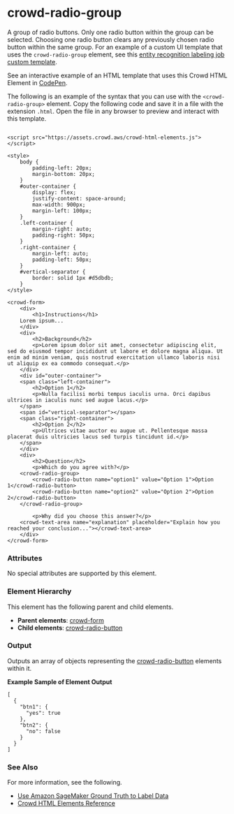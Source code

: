 # crowd\-radio\-group<a name="sms-ui-template-crowd-radio-group"></a>

A group of radio buttons\. Only one radio button within the group can be selected\. Choosing one radio button clears any previously chosen radio button within the same group\. For an example of a custom UI template that uses the `crowd-radio-group` element, see this [entity recognition labeling job custom template](https://github.com/aws-samples/amazon-sagemaker-ground-truth-task-uis/blob/master/text/named-entity-recognition-with-additional-classification.liquid.html)\.

See an interactive example of an HTML template that uses this Crowd HTML Element in [CodePen](https://codepen.io/sagemaker_crowd_html_elements/pen/KKawjPJ)\.

The following is an example of the syntax that you can use with the `<crowd-radio-group>` element\. Copy the following code and save it in a file with the extension `.html`\. Open the file in any browser to preview and interact with this template\. 

```
  
<script src="https://assets.crowd.aws/crowd-html-elements.js"></script>

<style>
	body {
		padding-left: 20px;
		margin-bottom: 20px;
	}
	#outer-container {
	    display: flex;
	    justify-content: space-around;
	    max-width: 900px;
	    margin-left: 100px;
	}
	.left-container {
    	margin-right: auto;
    	padding-right: 50px;
	}
	.right-container {
    	margin-left: auto;
    	padding-left: 50px;
	}
	#vertical-separator {
	    border: solid 1px #d5dbdb;
	}
</style>

<crowd-form>
    <div>
        <h1>Instructions</h1>
	Lorem ipsum...
    </div>
    <div>
        <h2>Background</h2>
    	<p>Lorem ipsum dolor sit amet, consectetur adipiscing elit, sed do eiusmod tempor incididunt ut labore et dolore magna aliqua. Ut enim ad minim veniam, quis nostrud exercitation ullamco laboris nisi ut aliquip ex ea commodo consequat.</p>
    </div>
    <div id="outer-container">
	<span class="left-container">
	    <h2>Option 1</h2>
	    <p>Nulla facilisi morbi tempus iaculis urna. Orci dapibus ultrices in iaculis nunc sed augue lacus.</p>
	</span>
	<span id="vertical-separator"></span>
	<span class="right-container">
	    <h2>Option 2</h2>
	    <p>Ultrices vitae auctor eu augue ut. Pellentesque massa placerat duis ultricies lacus sed turpis tincidunt id.</p>
	</span>
    </div>
    <div>
        <h2>Question</h2>
    	<p>Which do you agree with?</p>
	<crowd-radio-group>
	    <crowd-radio-button name="option1" value="Option 1">Option 1</crowd-radio-button>
	    <crowd-radio-button name="option2" value="Option 2">Option 2</crowd-radio-button>
	</crowd-radio-group>

    	<p>Why did you choose this answer?</p>
	<crowd-text-area name="explanation" placeholder="Explain how you reached your conclusion..."></crowd-text-area>
    </div>
</crowd-form>
```

### Attributes<a name="radio-group-attributes"></a>

No special attributes are supported by this element\.

### Element Hierarchy<a name="radio-group-element-hierarchy"></a>

This element has the following parent and child elements\.
+ **Parent elements**: [crowd\-form](sms-ui-template-crowd-form.md)
+ **Child elements**: [crowd\-radio\-button](sms-ui-template-crowd-radio-button.md)

### Output<a name="radio-group-output"></a>

Outputs an array of objects representing the [crowd\-radio\-button](sms-ui-template-crowd-radio-button.md) elements within it\.

**Example Sample of Element Output**  

```
[
  {
    "btn1": {
      "yes": true
    },
    "btn2": {
      "no": false
    }
  }
]
```

### See Also<a name="radio-group-see-also"></a>

For more information, see the following\.
+ [Use Amazon SageMaker Ground Truth to Label Data](sms.md)
+ [Crowd HTML Elements Reference](sms-ui-template-reference.md)